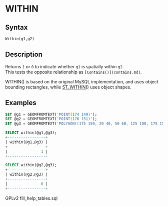 # WITHIN

## Syntax

```sql
Within(g1,g2)
```

## Description

Returns `1` or `0` to indicate whether `g1` is spatially within `g2`.\
This tests the opposite relationship as `[Contains()](contains.md)`.

WITHIN() is based on the original MySQL implementation, and uses object bounding rectangles, while [ST\_WITHIN()](st-within.md) uses object shapes.

## Examples

```sql
SET @g1 = GEOMFROMTEXT('POINT(174 149)');
SET @g2 = GEOMFROMTEXT('POINT(176 151)');
SET @g3 = GEOMFROMTEXT('POLYGON((175 150, 20 40, 50 60, 125 100, 175 150))');

SELECT within(@g1,@g3);
+-----------------+
| within(@g1,@g3) |
+-----------------+
|               1 |
+-----------------+

SELECT within(@g2,@g3);
+-----------------+
| within(@g2,@g3) |
+-----------------+
|               0 |
+-----------------+
```

GPLv2 fill\_help\_tables.sql
